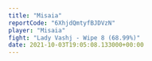 ```yaml
---
title: "Misaia"
reportCode: "6XhjdQmtyfBJDVzN"
player: "Misaia"
fight: "Lady Vashj - Wipe 8 (68.99%)"
date: 2021-10-03T19:05:08.133000+00:00
---
```

